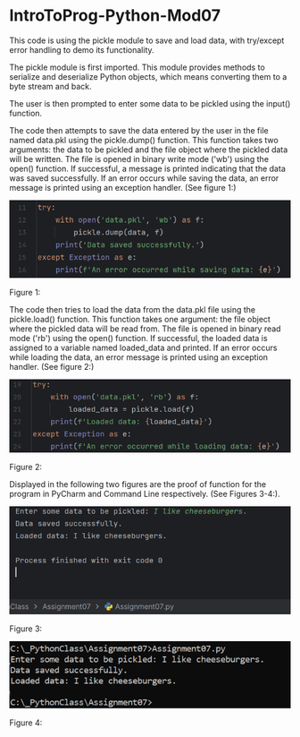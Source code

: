 # IntroToProg-Python-Mod07
This code is using the pickle module to save and load data, with try/except error handling to demo its functionality.

The pickle module is first imported. This module provides methods to serialize and deserialize Python objects, which means converting them to a byte stream and back.

The user is then prompted to enter some data to be pickled using the input() function.

The code then attempts to save the data entered by the user in the file named data.pkl using the pickle.dump() function. This function takes two arguments: the data to be pickled and the file object where the pickled data will be written. The file is opened in binary write mode ('wb') using the open() function. If successful, a message is printed indicating that the data was saved successfully. If an error occurs while saving the data, an error message is printed using an exception handler. (See figure 1:)

<img src="https://github.com/L4ughingF0x/IntroToProg-Python-Mod07/blob/main/screenshot2.png">

Figure 1:

The code then tries to load the data from the data.pkl file using the pickle.load() function. This function takes one argument: the file object where the pickled data will be read from. The file is opened in binary read mode ('rb') using the open() function. If successful, the loaded data is assigned to a variable named loaded_data and printed. If an error occurs while loading the data, an error message is printed using an exception handler. (See figure 2:)

<img src="https://github.com/L4ughingF0x/IntroToProg-Python-Mod07/blob/main/screenshot1.png">

Figure 2:

Displayed in the following two figures are the proof of function for the program in PyCharm and Command Line respectively. (See Figures 3-4:).

<img src="https://github.com/L4ughingF0x/IntroToProg-Python-Mod07/blob/main/pycharm%20assignment7.PNG">                

Figure 3:

<img src="https://github.com/L4ughingF0x/IntroToProg-Python-Mod07/blob/main/commandline%20assignment7.PNG">

Figure 4:

